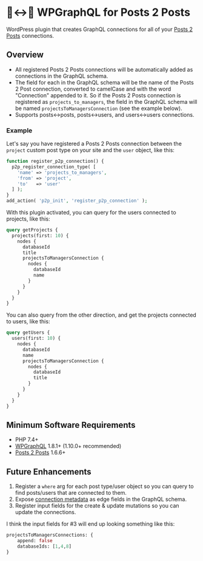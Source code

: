 # 📄↔📄 WPGraphQL for Posts 2 Posts

WordPress plugin that creates GraphQL connections for all of your [Posts 2 Posts](https://wordpress.org/plugins/posts-to-posts/) connections.

## Overview

- All registered Posts 2 Posts connections will be automatically added as connections in the GraphQL schema.
- The field for each in the GraphQL schema will be the name of the Posts 2 Post connection, converted to camelCase and with the word "Connection" appended to it. So if the Posts 2 Posts connection is registered as `projects_to_managers`, the field in the GraphQL schema will be named `projectsToManagersConnection` (see the example below).
- Supports posts<->posts, posts<->users, and users<->users connections.

### Example

Let's say you have registered a Posts 2 Posts connection between the `project` custom post type on your site and the `user` object, like this:

```php
function register_p2p_connection() {
  p2p_register_connection_type( [
    'name' => 'projects_to_managers',
    'from' => 'project',
    'to'   => 'user'
  ] );
}
add_action( 'p2p_init', 'register_p2p_connection' );
```

With this plugin activated, you can query for the users connected to projects, like this:

```graphql
query getProjects {
  projects(first: 10) {
    nodes {
      databaseId
      title
      projectsToManagersConnection {
        nodes {
          databaseId
          name
        }
      }
    }
  }
}
```

You can also query from the other direction, and get the projects connected to users, like this:

```graphql
query getUsers {
  users(first: 10) {
    nodes {
      databaseId
      name
      projectsToManagersConnection {
        nodes {
          databaseId
          title
        }
      }
    }
  }
}
```

## Minimum Software Requirements

- PHP 7.4+
- [WPGraphQL](https://github.com/wp-graphql/wp-graphql) 1.8.1+ (1.10.0+ recommended)
- [Posts 2 Posts](https://wordpress.org/plugins/posts-to-posts/) 1.6.6+

## Future Enhancements

1. Register a `where` arg for each post type/user object so you can query to find posts/users that are connected to them.
2. Expose [connection metadata](https://github.com/scribu/wp-posts-to-posts/wiki/Connection-metadata) as edge fields in the GraphQL schema.
3. Register input fields for the create & update mutations so you can update the connections.

I think the input fields for #3 will end up looking something like this:

```graphql
projectsToManagersConnections: {
    append: false
    databaseIds: [1,4,8]
}
```
